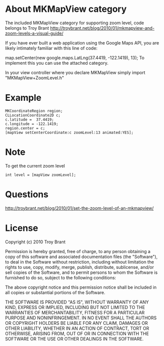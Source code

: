 # About MKMapView category
The included MKMapView category for supporting zoom level, code belongs to Troy Brant
http://troybrant.net/blog/2010/01/mkmapview-and-zoom-levels-a-visual-guide/

If you have ever built a web application using the Google Maps API, you are likely intimately familiar with this line of code:

map.setCenter(new google.maps.LatLng(37.4419, -122.1419), 13);
To implement this you can use the attached category. 

In your view controller where you declare MKMapView simply import "MKMapView+ZoomLevel.h" 


# Example


	MKCoordinateRegion region;
    CLLocationCoordinate2D c;
    c.latitude =  37.4419;
    c.longitude = -122.1419;
    region.center = c;
    [mapView setCenterCoordinate:c zoomLevel:13 animated:YES];



# Note
To get the current zoom level 

	int level = [mapView zoomLevel];


# Questions
http://troybrant.net/blog/2010/01/set-the-zoom-level-of-an-mkmapview/


# License
Copyright (c) 2010 Troy Brant

Permission is hereby granted, free of charge, to any person obtaining a copy
of this software and associated documentation files (the "Software"), to deal
in the Software without restriction, including without limitation the rights
to use, copy, modify, merge, publish, distribute, sublicense, and/or sell
copies of the Software, and to permit persons to whom the Software is
furnished to do so, subject to the following conditions:

The above copyright notice and this permission notice shall be included in
all copies or substantial portions of the Software.

THE SOFTWARE IS PROVIDED "AS IS", WITHOUT WARRANTY OF ANY KIND, EXPRESS OR
IMPLIED, INCLUDING BUT NOT LIMITED TO THE WARRANTIES OF MERCHANTABILITY,
FITNESS FOR A PARTICULAR PURPOSE AND NONINFRINGEMENT. IN NO EVENT SHALL THE
AUTHORS OR COPYRIGHT HOLDERS BE LIABLE FOR ANY CLAIM, DAMAGES OR OTHER
LIABILITY, WHETHER IN AN ACTION OF CONTRACT, TORT OR OTHERWISE, ARISING FROM,
OUT OF OR IN CONNECTION WITH THE SOFTWARE OR THE USE OR OTHER DEALINGS IN
THE SOFTWARE.

